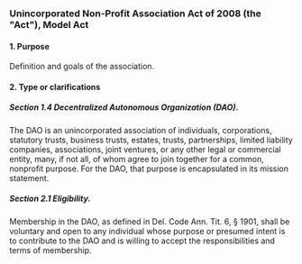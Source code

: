 ### Unincorporated Non-Profit Association Act of 2008 (the "Act"), Model Act

#### 1. Purpose

Definition and goals of the association. 

#### 2. Type or clarifications

#####  Section 1.4 Decentralized Autonomous Organization (DAO). 
 
The DAO is an unincorporated association of individuals, corporations, statutory trusts, business trusts, estates, trusts, partnerships, limited liability companies, associations, joint ventures, or any other legal or commercial entity, many, if not all, of whom agree to join together for a common, nonprofit purpose. For the DAO, that purpose is encapsulated in its mission statement.


##### Section 2.1 Eligibility. 

Membership in the DAO, as defined in Del. Code Ann. Tit. 6, § 1901, shall be voluntary and open to any individual whose purpose or presumed intent is to contribute to the DAO and is willing to accept the responsibilities and terms of membership.
